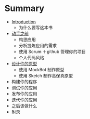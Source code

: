 # Summary

* [Introduction](README.md)
   * 为什么要写这本书
* [动手之前](dong_shou_zhi_qian.md)
   * 构思应用
   * 分析提炼应用的需求
   * 使用 Scrum ＋github 管理你的项目
   * 个人代码风格
* [设计你的原型](she_ji_ni_de_yuan_xing.md)
   * 使用 MockBot 制作原型
   * 使用 Sketch 制作高保真原型
* 构建你的程序
* 测试你的应用
* 发布你的应用
* 迭代你的应用
* 之后该做什么
* 附录

